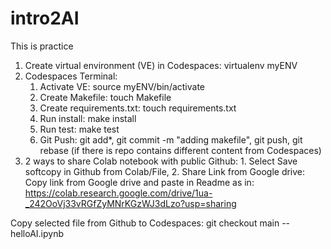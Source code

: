 # intro2AI
This is practice

1. Create virtual environment (VE) in Codespaces: virtualenv myENV
2. Codespaces Terminal:
     1.  Activate VE: source myENV/bin/activate
     2.  Create Makefile: touch Makefile
     3.  Create requirements.txt: touch requirements.txt
     4.  Run install: make install
     5.  Run test: make test
     6.  Git Push: git add*, git commit -m "adding makefile", git push, git rebase (if there is repo contains different content from Codespaces)
3. 2 ways to share Colab notebook with public Github: 1. Select Save softcopy in Github from Colab/File, 2. Share Link from Google drive: Copy link from Google drive and paste in Readme as in: https://colab.research.google.com/drive/1ua-_242OoVj33vRGfZyMNrKGzWJ3dLzo?usp=sharing

Copy selected file from Github to Codespaces: git checkout main -- helloAI.ipynb
